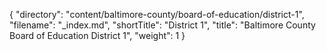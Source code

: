 {
  "directory": "content/baltimore-county/board-of-education/district-1",
  "filename": "_index.md",
  "shortTitle": "District 1",
  "title": "Baltimore County Board of Education District 1",
  "weight": 1
}
